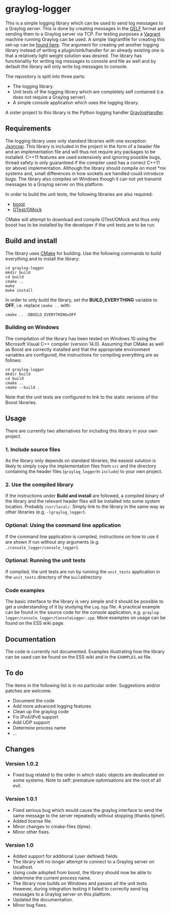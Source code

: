 # graylog-logger
This is a simple logging library which can be used to send log messages to a Graylog server. This is done by creating messages in the [GELF](http://docs.graylog.org/en/2.1/pages/gelf.html) format and sending them to a Graylog server via TCP. For testing purposes a [Vagrant](https://www.vagrantup.com/) machine running Graylog can be used. A simple Vagrantfile for creating this set-up can be [found here](https://github.com/ess-dmsc/graylog-machine). The argument for creating yet another logging library instead of writing a plugin/sink/handler for an already existing one is that a relatively light weight solution was desired. The library has functionality for writing log messages to console and file as well and by default the library will only write log messages to console.

The repository is split into three parts:

* The logging library.
* Unit tests of the logging library which are completely self contained (i.e. does not require a Graylog server).
* A simple console application which uses the logging library.

A sister project to this library is the Python logging handler [GraylogHandler](https://github.com/ess-dmsc/graylog-handler).

## Requirements
The logging library uses only standard libraries with one exception: [Jsoncpp](https://github.com/open-source-parsers/jsoncpp). This library is included in the project in the form of a header file and an implementation file and will thus not require any packages to be installed.
C++11 features are used extensively and ignoring possible bugs, thread safety is only guaranteed if the compiler used has a correct C++11 (or above) implementation. Although the library should compile on most *nix systems and, small differences in how sockets are handled could introduce bugs. The library also compiles on Windows though it can not yet transmit messages to a Graylog server on this platform.

In order to build the unit tests, the following libraries are also required:

* [boost](http://boost.org)
* [GTest/GMock](https://github.com/google/googletest)

CMake will attempt to download and compile GTest/GMock and thus only boost has to be installed by the developer if the unit tests are to be run.

## Build and install
The library uses [CMake](https://cmake.org) for building. Use the following commands to build everything and to install the library:

```
cd graylog-logger
mkdir build
cd build
cmake ..
make
make install
```

In order to only build the library, set the **BUILD_EVERYTHING** variable to **OFF**, i.e. replace `cmake ..` with:

```
cmake .. -DBUILD_EVERYTHING=OFF
```

### Building on Windows
The compilation of the library has been tested on Windows 10 using the Microsoft Visual C++ compiler (version 14.0). Assuming that CMake as well as Boost are correctly installed and that the appropriate environment variables are configured, the instructions for compiling everything are as follows:

```
cd graylog-logger
mkdir build
cd build
cmake ..
cmake --build .
```

Note that the unit tests are configured to link to the static versions of the Boost libraries.

## Usage
There are currently two alternatives for including this library in your own project.

### 1. Include source files
As the library only depends on standard libraries, the easiest solution is likely to simply copy the implementation files from ```src``` and the directory containing the header files (```graylog_logger```in ```include```) to your own project.

### 2. Use the compiled library
If the instructions under **Build and install** are followed, a compiled binary of the library and the relevant header files will be installed into some system location. Probably ```/usr/local/```. Simply link to the library in the same way as other libraries (e.g. ```-lgraylog_logger```).

### Optional: Using the command line application
If the command line application is compiled, instructions on how to use it are shown if run without any arguments (e.g. ```./console_logger/console_logger```).

### Optional: Running the unit tests
If compiled, the unit tests are run by running the ```unit_tests``` application in the ```unit_tests``` directory of the ```build```directory.

### Code examples
The basic interface to the library is very simple and it should be possible to get a understanding of it by studying the ``Log.hpp`` file. A practical example can be found in the source code for the console application, e.g. ``graylog-logger/console_logger/ConsoleLogger.cpp``. More examples on usage can be found on the ESS wiki page.

## Documentation
The code is currently not documented. Examples illustrating how the library can be used can be found on the ESS wiki and in the `EXAMPLES.md` file.

## To do
The items in the following list is in no particular order. Suggestions and/or patches are welcome.

* Document the code
* Add more advanced logging features
* Clean up the graylog code
* Fix IPv4/IPv6 support
* Add UDP support
* Determine process name
* ...

## Changes

### Version 1.0.2
* Fixed bug related to the order in which static objects are deallocated on some systems. Note to self: premature optimisations are the root of all evil.

### Version 1.0.1
* Fixed serious bug which would cause the graylog interface to send the same message to the server repeatedly without stopping (thanks tijme!).
* Added license file.
* Minor changes to cmake-files (tijme).
* Minor other fixes.

### Version 1.0

* Added support for additional (user defined) fields.
* The library will no longer attempt to connect to a Graylog server on localhost.
* Using code adopted from boost, the library should now be able to determine the current process name.
* The library now builds on Windows and passes all the unit tests. However, during integration testing it failed to correctly send log messages to a Graylog server on this platform. 
* Updated the documentation.
* Minor bug fixes.
